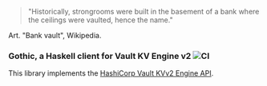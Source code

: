 
> "Historically, strongrooms were built in the basement of a bank where the ceilings were vaulted, hence the name."

Art. "Bank vault", Wikipedia.

### Gothic, a Haskell client for Vault KV Engine v2 ![CI](https://github.com/MichelBoucey/gothic/actions/workflows/haskell-ci.yml/badge.svg)

This library implements the [HashiCorp Vault KVv2 Engine API](https://www.vaultproject.io/api/secret/kv/kv-v2.html).

